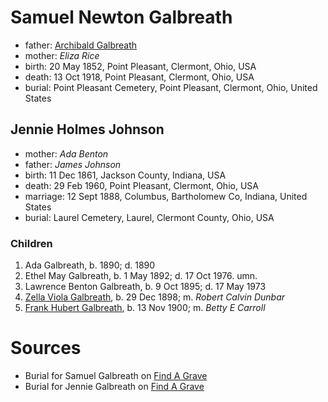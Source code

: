 # Samuel Newton Galbreath

- father: [Archibald Galbreath](galbreath-archibald-1815.md)
- mother: *Eliza Rice*
- birth: 20 May 1852, Point Pleasant, Clermont, Ohio, USA
- death: 13 Oct 1918, Point Pleasant, Clermont, Ohio, USA
- burial: Point Pleasant Cemetery, Point Pleasant, Clermont, Ohio, United States

## Jennie Holmes Johnson

- mother: *Ada Benton*
- father: *James Johnson*
- birth: 11 Dec 1861, Jackson County, Indiana, USA
- death: 29 Feb 1960, Point Pleasant, Clermont, Ohio, USA
- marriage: 12 Sept 1888, Columbus, Bartholomew Co, Indiana, United States
- burial: Laurel Cemetery, Laurel, Clermont County, Ohio, USA

### Children

1. Ada Galbreath, b. 1890; d. 1890
2. Ethel May Galbreath, b. 1 May 1892; d. 17 Oct 1976. umn.
3. Lawrence Benton Galbreath, b. 9 Oct 1895; d. 17 May 1973
4. [Zella Viola Galbreath](galbreath-zella-viola-1898.md), b. 29 Dec 1898; m. *Robert Calvin Dunbar*
5. [Frank Hubert Galbreath](galbreath-frank-hubert-1900.md), b. 13 Nov 1900; m. *Betty E Carroll*

# Sources

- Burial for Samuel Galbreath on [Find A Grave](https://www.findagrave.com/memorial/133958480/samuel-newton-galbreath)
- Burial for Jennie Galbreath on [Find A Grave](https://www.findagrave.com/memorial/133958496/jennie-holmes-galbreath)
